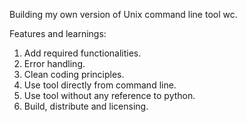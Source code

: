 Building my own version of Unix command line tool wc.

Features and learnings:

1. Add required functionalities.
2. Error handling.
3. Clean coding principles.
4. Use tool directly from command line.
5. Use tool without any reference to python.
6. Build, distribute and licensing.
